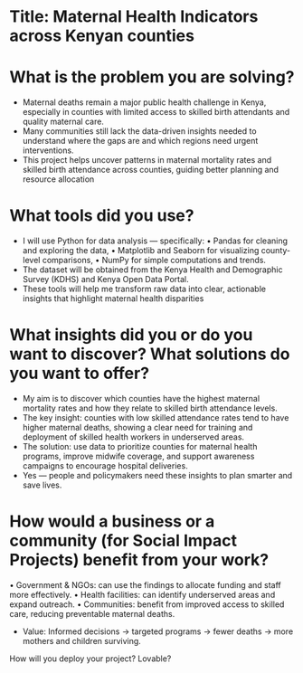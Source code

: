 # Title: Maternal Health Indicators across Kenyan counties

# What is the problem you are solving?
- Maternal deaths remain a major public health challenge in Kenya, especially in counties with limited access to skilled birth attendants and quality maternal care.
- Many communities still lack the data-driven insights needed to understand where the gaps are and which regions need urgent interventions.
- This project helps uncover patterns in maternal mortality rates and skilled birth attendance across counties, guiding better planning and resource allocation

#  What tools did you use?
- I will use Python for data analysis — specifically:
    •	Pandas for cleaning and exploring the data,
    •	Matplotlib and Seaborn for visualizing county-level comparisons,
    •	NumPy for simple computations and trends.
- The dataset will be obtained from the Kenya Health and Demographic Survey (KDHS) and Kenya Open Data Portal.
- These tools will help me transform raw data into clear, actionable insights that highlight maternal health disparities

# What insights did you or do you want to discover? What solutions do you want to offer?
- My aim is to discover which counties have the highest maternal mortality rates and how they relate to skilled birth attendance levels.
- The key insight: counties with low skilled attendance rates tend to have higher maternal deaths, showing a clear need for training and deployment of skilled health workers 
in underserved areas.
- The solution: use data to prioritize counties for maternal health programs, improve midwife coverage, and support awareness campaigns to encourage hospital deliveries.
- Yes — people and policymakers need these insights to plan smarter and save lives.

# How would a business or a community (for Social Impact Projects) benefit from your work?
   •	Government & NGOs: can use the findings to allocate funding and staff more effectively.
   •	Health facilities: can identify underserved areas and expand outreach.
   •	Communities: benefit from improved access to skilled care, reducing preventable maternal deaths.
- Value: Informed decisions → targeted programs → fewer deaths → more mothers and children surviving.

 How will you deploy your project? Lovable?

